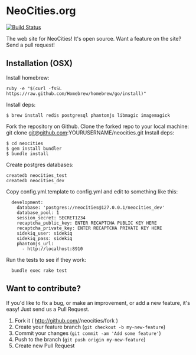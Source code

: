 # NeoCities.org

[![Build Status](https://travis-ci.org/neocities/neocities.png?branch=master)](https://travis-ci.org/neocities/neocities)

The web site for NeoCities! It's open source. Want a feature on the site? Send a pull request!

## Installation (OSX)

Install homebrew:
```
ruby -e "$(curl -fsSL https://raw.github.com/Homebrew/homebrew/go/install)"
```

Install deps:
```
$ brew install redis postgresql phantomjs libmagic imagemagick
```

Fork the repository on Github.
Clone the forked repo to your local machine: git clone git@github.com:YOURUSERNAME/neocities.git
Install deps:

```
$ cd neocities
$ gem install bundler
$ bundle install
```

Create postgres databases:

```
createdb neocities_test
createdb neocities_dev
```

Copy config.yml.template to config.yml and edit to something like this:
```
  development:
    database: 'postgres://neocities@127.0.0.1/neocities_dev'
    database_pool: 1
    session_secret: SECRET1234
    recaptcha_public_key: ENTER RECAPTCHA PUBLIC KEY HERE
    recaptcha_private_key: ENTER RECAPTCHA PRIVATE KEY HERE
    sidekiq_user: sidekiq
    sidekiq_pass: sidekiq
    phantomjs_url:
      - http://localhost:8910
```

Run the tests to see if they work:

```
  bundle exec rake test
```

## Want to contribute?

If you'd like to fix a bug, or make an improvement, or add a new feature, it's easy! Just send us a Pull Request.

1. Fork it ( http://github.com/<my-github-username>/neocities/fork )
2. Create your feature branch (`git checkout -b my-new-feature`)
3. Commit your changes (`git commit -am 'Add some feature'`)
4. Push to the branch (`git push origin my-new-feature`)
5. Create new Pull Request